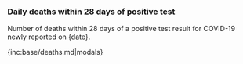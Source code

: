 ﻿### Daily deaths within 28 days of positive test

Number of deaths within 28 days of a positive test result for COVID-19 newly reported on {date}.

{inc:base/deaths.md|modals}
